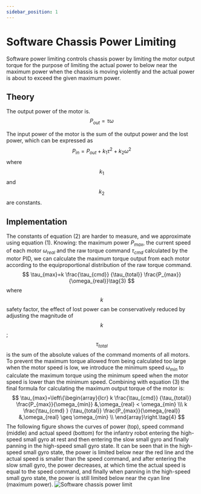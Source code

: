 ```yaml
---
sidebar_position: 1
---
```


# Software Chassis Power Limiting

Software power limiting controls chassis power by limiting the motor output torque for the purpose of limiting the actual power to below near the maximum power when the chassis is moving violently and the actual power is about to exceed the given maximum power.

## Theory

The output power of the motor is.
$$
P_{out} = \tau \omega\tag{1}
$$

The input power of the motor is the sum of the output power and the lost power, which can be expressed as
$$
P_{in} = P_{out} + k_1 \tau^2 + k_2 \omega^2\tag{2}
$$
where $$ k_1$$ and $$ k_2$$ are constants.

## Implementation

The constants of equation (2) are harder to measure, and we approximate using equation (1). Knowing: the maximum power $P_{max}$, the current speed of each motor $\omega_{real}$ and the raw torque command $\tau_{cmd}$ calculated by the motor PID, we can calculate the maximum torque output from each motor according to the equiproportional distribution of the raw torque command.
$$
\tau_{max}=k \frac{\tau_{cmd}} {\tau_{total}} \frac{P_{max}}{\omega_{real}}\tag{3}
$$
where $$k$$ safety factor, the effect of lost power can be conservatively reduced by adjusting the magnitude of $$k$$; $$\tau_{total}$$ is the sum of the absolute values of the command moments of all motors.
To prevent the maximum torque allowed from being calculated too large when the motor speed is low, we introduce the minimum speed $\omega_{min}$ to calculate the maximum torque using the minimum speed when the motor speed is lower than the minimum speed. Combining with equation (3) the final formula for calculating the maximum output torque of the motor is:
$$
\tau_{max}=\left\{\begin{array}{lcr}
         k \frac{\tau_{cmd}} {\tau_{total}} \frac{P_{max}}{\omega_{min}} 
         &,\omega_{real} < \omega_{min}
         \\\
         k \frac{\tau_{cmd} } {\tau_{total}} \frac{P_{max}}{\omega_{real}}  
         &,\omega_{real} \geq \omega_{min} \\
    \end{array}\right.\tag{4}
$$
The following figure shows the curves of power (top), speed command (middle) and actual speed (bottom) for the infantry robot entering the high-speed small gyro at rest and then entering the slow small gyro and finally panning in the high-speed small gyro state. It can be seen that in the high-speed small gyro state, the power is limited below near the red line and the actual speed is smaller than the speed command, and after entering the slow small gyro, the power decreases, at which time the actual speed is equal to the speed command, and finally when panning in the high-speed small gyro state, the power is still limited below near the cyan line (maximum power).
![Software chassis power limit](/img/digging_deeper/software_power_limit.png)
